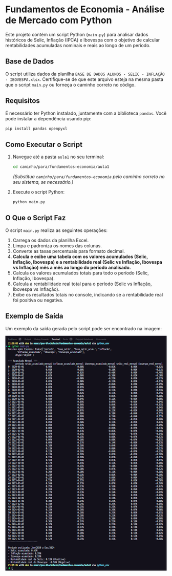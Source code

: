 # Fundamentos de Economia - Análise de Mercado com Python

Este projeto contém um script Python (`main.py`) para analisar dados históricos de Selic, Inflação (IPCA) e Ibovespa com o objetivo de calcular rentabilidades acumuladas nominais e reais ao longo de um período.

## Base de Dados

O script utiliza dados da planilha `BASE DE DADOS ALUNOS - SELIC - INFLAÇÃO - IBOVESPA.xlsx`. Certifique-se de que este arquivo esteja na mesma pasta que o script `main.py` ou forneça o caminho correto no código.

## Requisitos

É necessário ter Python instalado, juntamente com a biblioteca `pandas`. Você pode instalar a dependência usando pip:

```bash
pip install pandas openpyxl
```

## Como Executar o Script

1. Navegue até a pasta `aula1` no seu terminal:

   ```bash
   cd caminho/para/fundamentos-economia/aula1
   ```
   *(Substitua `caminho/para/fundamentos-economia` pelo caminho correto no seu sistema, se necessário.)*

2. Execute o script Python:

   ```bash
   python main.py
   ```

## O Que o Script Faz

O script `main.py` realiza as seguintes operações:

1. Carrega os dados da planilha Excel.
2. Limpa e padroniza os nomes das colunas.
3. Converte as taxas percentuais para formato decimal.
4. **Calcula e exibe uma tabela com os valores acumulados (Selic, Inflação, Ibovespa) e a rentabilidade real (Selic vs Inflação, Ibovespa vs Inflação) mês a mês ao longo do período analisado.**
5. Calcula os valores acumulados totais para todo o período (Selic, Inflação, Ibovespa).
6. Calcula a rentabilidade real total para o período (Selic vs Inflação, Ibovespa vs Inflação).
7. Exibe os resultados totais no console, indicando se a rentabilidade real foi positiva ou negativa.

## Exemplo de Saída

Um exemplo da saída gerada pelo script pode ser encontrado na imagem:

![Exemplo de Saída](assets/result.png)
